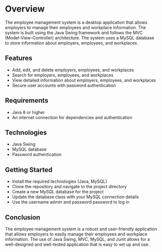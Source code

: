 <h1>Overview</h1>
The employee management system is a desktop application that allows employers to manage their employees and workplace information. The system is built using the Java Swing framework and follows the MVC (Model-View-Controller) architecture. The system uses a MySQL database to store information about employers, employees, and workplaces.
<br>
<h2>Features</h2>
<ul>
   <li>Add, edit, and delete employers, employees, and workplaces</li>
   <li>Search for employers, employees, and workplaces</li>
   <li>View detailed information about employers, employees, and workplaces</li>
   <li>Secure user accounts with password authentication</li>
 </ul>
<h2>Requirements</h2> 
 <ul>
   <li>Java 8 or higher</li>
   <li>An internet connection for dependencies and authentication</li>
 </ul>
   
<h2>Technologies</h2>
<ul>
   <li>Java Swing</li>
   <li>MySQL database</li>
   <li>Password authentication</li>
</ul>

<h2>Getting Started</h2>
<ul>
   <li>Install the required technologies (Java, MySQL)</li>
   <li>Clone the repository and navigate to the project directory</li>
   <li>Create a new MySQL database for the project</li>
   <li>Update the database class with your MySQL connection details</li>
   <li>Use the username admin and password password to log in</li>
</ul>

<h2>Conclusion</h2>
The employee management system is a robust and user-friendly application that allows employers to easily manage their employees and workplace information. The use of Java Swing, MVC, MySQL, and Junit allows for a well-designed and well-tested application that is easy to set up and use.
